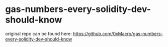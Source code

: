 # gas-numbers-every-solidity-dev-should-know

original repo can be found here: https://github.com/0xMacro/gas-numbers-every-solidity-dev-should-know